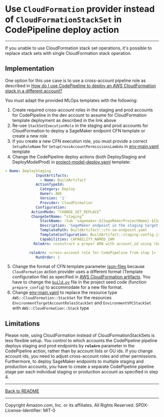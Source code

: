 # Use `CloudFormation` provider instead of `CloudFormationStackSet` in CodePipeline deploy action
---

If you unable to use CloudFormation stack set operations, it's possible to replace stack sets with single CloudFormation stack operation.

## Implementation
One option for this use case is to use a cross-account pipeline role as described in [How do I use CodePipeline to deploy an AWS CloudFormation stack in a different account?](https://aws.amazon.com/premiumsupport/knowledge-center/codepipeline-deploy-cloudformation/)

You must adapt the provided MLOps templates with the following:

1.	Create required cross-account roles in the staging and prod accounts for CodePipeline in the dev account to assume for CloudFormation template deployment as described in the link above
2.	Re-use `StackSetExecutionRole` in the staging and prod accounts for CloudFormation to deploy a SageMaker endpoint CFN template or create a new role
3.	If you create a new CFN execution role, you must provide a correct `SetupRoleName` for  `SetupCrossAccountPermissionsLambda` in [env-main.yaml](https://github.com/aws-samples/amazon-sagemaker-secure-mlops/blob/master/cfn_templates/env-main.yaml) template
4.	Change the CodePipeline deploy actions (both DeployStaging and DeployModelProd) in [project-model-deploy.yaml](https://github.com/aws-samples/amazon-sagemaker-secure-mlops/blob/master/cfn_templates/project-model-deploy.yaml) template:
```yaml
- Name: DeployStaging 
              InputArtifacts:
                - Name: BuildArtifact
              ActionTypeId:
                Category: Deploy
                Owner: AWS
                Version: '1'
                Provider: CloudFormation
              Configuration:
			ActionMode: “CHANGE_SET_REPLACE”
			ChangeSetName: “staging”
                StackName: !Sub 'sagemaker-${SageMakerProjectName}-${SageMakerProjectId}-deploy-${GetEnvironmentConfiguration.EnvTypeStagingName}'
                Description: 'SageMaker endpoint in the staging target OU'
                TemplatePath: BuildArtifact::cfn-sm-endpoint.yaml
                TemplateConfiguration: BuildArtifact::staging-config.json
                Capabilities: CAPABILITY_NAMED_IAM
		     RoleArn: <construct a proper ARN with account_id using !GetAtt GetEnvironmentConfiguration.StackSetExecutionRole for role name>

		   roleArn: <cross-account role for CodePipeline from step 1>
              RunOrder: 1
```
5.	Change the format of CFN template parameter [json-files](https://github.com/aws-samples/amazon-sagemaker-secure-mlops/blob/master/mlops-seed-code/model-deploy/staging-config-template.json) because `CloudFormation` action provider uses a different format (Template configuration file)  as specified in [AWS CloudFormation artifacts](https://docs.aws.amazon.com/AWSCloudFormation/latest/UserGuide/continuous-delivery-codepipeline-cfn-artifacts.html). You have to change the [`build.py`](https://github.com/aws-samples/amazon-sagemaker-secure-mlops/blob/master/mlops-seed-code/model-deploy/build.py) file in the project seed code (function `prepare_config`) to accommodate for a new file format.
6. Change [env-main.yaml](https://github.com/aws-samples/amazon-sagemaker-secure-mlops/blob/master/cfn_templates/env-main.yaml) to replace the resource type `AWS::CloudFormation::StackSet` for the resources `EnvironmentTargetAccountRolesStackSet` and `EnvironmentVPCStackSet` with `AWS::CloudFormation::Stack` type

## Limitations
Please note, using CloudFormation instead of CloudFormationStackSets is less flexible setup. You control to which accounts the CodePipeline pipeline deploys staging and prod endpoints by **`roleArn`** parameter in the CodePipeline action, rather than by account lists or OU ids. If you change account ids, you need to adjust cross-account roles and other permissions. Furthermore, to deploy SageMaker endpoints to multiple staging and production accounts, you have to create a separate CodePipeline pipeline stage per each individual staging or production account as specified in step 4.

---

[Back to README](../README.md)

---

Copyright Amazon.com, Inc. or its affiliates. All Rights Reserved.
SPDX-License-Identifier: MIT-0

